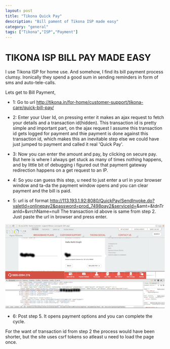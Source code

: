 ```yaml
---
layout: post
title: "Tikona Quick Pay"
description: "Bill pament of Tikona ISP made easy"
category: "general" 
tags: ["Tikona","ISP","Payment"]
---
```

TIKONA ISP BILL PAY MADE EASY
=============================================

I use Tikona ISP for home use. And somehow, I find its bill payment process clumsy. Ironically they spend a good sum in sending reminders in form of sms and auto-tele-calls.

Lets get to Bill Payment,

- 1: Go to url http://tikona.in/for-home/customer-support/tikona-care/quick-bill-pay/

- 2: Enter your User Id, on pressing enter it makes an ajax request to fetch your details and a transaction id(hidden). This transaction id is pretty simple and important part, on the ajax request I assume this transaction id gets logged for payment and thie payment is done against this transaction id, which makes this an inevitable step else we could have just jumped to payment and called it real 'Quick Pay'.

- 3: Now you can enter the amount and pay, by clicking on secure pay. But here is where I always get stuck as many of times nothing happens, and by little bit of debugging i figured out that payment gateway redirection happens on a get request to an IP.

- 4: So you can guess this step, u need to just enter a url in your browser window and ta-da the payment window opens and you can clear payment and the bill is paid.

- 5: url is of format http://113.193.1.92:8080/QuickPay/SendInvoke.do?valetId=onlinepay2&password=prod_7498pay2&serviceId=<User Id>&amt=<Amount>&tdnTranId=<Transaction Id>&vrchName=null
The transaction id above is same from step 2. Just paste the url in browser and press enter.

![Tikona Transaction Id](/img/tikona2.jpg)

- 6: Post step 5. It opens payment options and you can complete the cycle.

For the want of transaction id from step 2 the process would have been shorter, but the site uses csrf tokens so atleast u need to load the page once.

